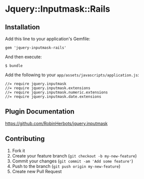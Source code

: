 # Jquery::Inputmask::Rails


## Installation

Add this line to your application's Gemfile:

    gem 'jquery-inputmask-rails'

And then execute:

    $ bundle

Add the following to your `app/assets/javascripts/application.js`:

    //= require jquery.inputmask
    //= require jquery.inputmask.extensions
    //= require jquery.inputmask.numeric.extensions
    //= require jquery.inputmask.date.extensions
    
## Plugin Documentation

https://github.com/RobinHerbots/jquery.inputmask

## Contributing

1. Fork it
2. Create your feature branch (`git checkout -b my-new-feature`)
3. Commit your changes (`git commit -am 'Add some feature'`)
4. Push to the branch (`git push origin my-new-feature`)
5. Create new Pull Request
